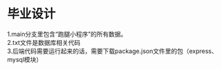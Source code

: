 # 毕业设计
1.main分支里包含“跑腿小程序”的所有数据。  
2.txt文件是数据库相关代码  
3.后端代码需要运行起来的话，需要下载package.json文件里的包（express、mysql模块）
